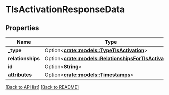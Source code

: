 # TlsActivationResponseData

## Properties

Name | Type | Description | Notes
------------ | ------------- | ------------- | -------------
**_type** | Option<[**crate::models::TypeTlsActivation**](TypeTlsActivation.md)> |  | 
**relationships** | Option<[**crate::models::RelationshipsForTlsActivation**](RelationshipsForTlsActivation.md)> |  | 
**id** | Option<**String**> |  | [readonly]
**attributes** | Option<[**crate::models::Timestamps**](Timestamps.md)> |  | 

[[Back to API list]](../README.md#documentation-for-api-endpoints) [[Back to README]](../README.md)


